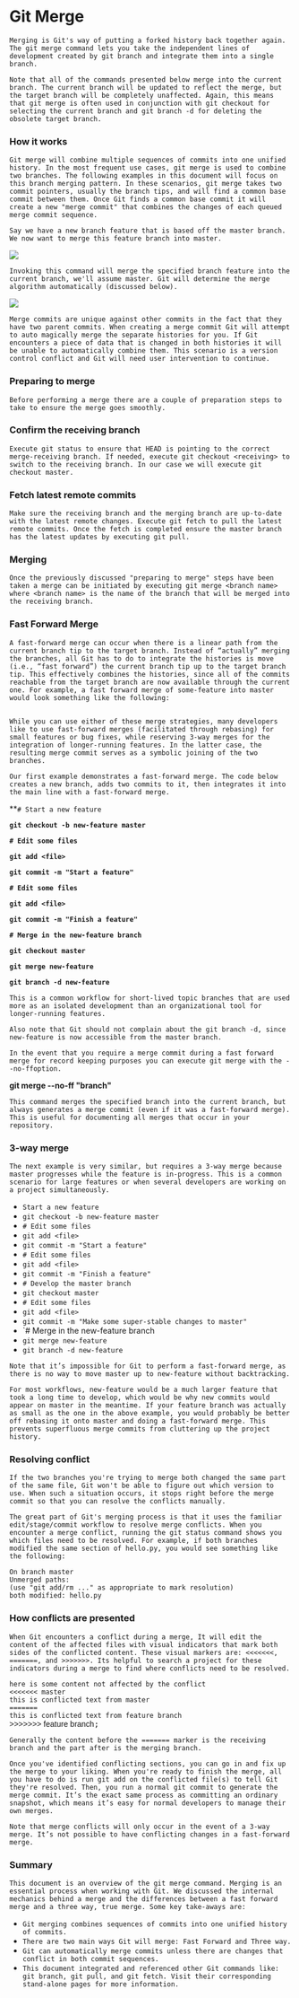 # Git Merge
 
 `Merging is Git's way of putting a forked history back together again. The git merge command lets you take the independent lines of development created by git branch and integrate them into a single branch.`

`Note that all of the commands presented below merge into the current branch. The current branch will be updated to reflect the merge, but the target branch will be completely unaffected. Again, this means that git merge is often used in conjunction with git checkout for selecting the current branch and git branch -d for deleting the obsolete target branch.`

### How it works

`Git merge will combine multiple sequences of commits into one unified history. In the most frequent use cases, git merge is used to combine two branches. The following examples in this document will focus on this branch merging pattern. In these scenarios, git merge takes two commit pointers, usually the branch tips, and will find a common base commit between them. Once Git finds a common base commit it will create a new "merge commit" that combines the changes of each queued merge commit sequence.`

`Say we have a new branch feature that is based off the master branch. We now want to merge this feature branch into master.`

<img src="https://wac-cdn.atlassian.com/dam/jcr:86eba9ec-9391-45ea-800a-948cec1f2ed7/Branch-2.png?cdnVersion=1118"/>

`Invoking this command will merge the specified branch feature into the current branch, we'll assume master. Git will determine the merge algorithm automatically (discussed below).`

<img src="https://wac-cdn.atlassian.com/dam/jcr:83323200-3c57-4c29-9b7e-e67e98745427/Branch-1.png?cdnVersion=1118"/>

`Merge commits are unique against other commits in the fact that they have two parent commits. When creating a merge commit Git will attempt to auto magically merge the separate histories for you. If Git encounters a piece of data that is changed in both histories it will be unable to automatically combine them. This scenario is a version control conflict and Git will need user intervention to continue. `

### Preparing to merge

`Before performing a merge there are a couple of preparation steps to take to ensure the merge goes smoothly.`

### Confirm the receiving branch

`Execute git status to ensure that HEAD is pointing to the correct merge-receiving branch. If needed, execute git checkout <receiving> to switch to the receiving branch. In our case we will execute git checkout master.`

### Fetch latest remote commits

`Make sure the receiving branch and the merging branch are up-to-date with the latest remote changes. Execute git fetch to pull the latest remote commits. Once the fetch is completed ensure the master branch has the latest updates by executing git pull.`

### Merging

`Once the previously discussed "preparing to merge" steps have been taken a merge can be initiated by executing git merge <branch name> where <branch name> is the name of the branch that will be merged into the receiving branch.`

### Fast Forward Merge

`A fast-forward merge can occur when there is a linear path from the current branch tip to the target branch. Instead of “actually” merging the branches, all Git has to do to integrate the histories is move (i.e., “fast forward”) the current branch tip up to the target branch tip. This effectively combines the histories, since all of the commits reachable from the target branch are now available through the current one. For example, a fast forward merge of some-feature into master would look something like the following:`

<img src="https://wac-cdn.atlassian.com/dam/jcr:b87df050-2a3a-4f17-bb80-43c5217b4947/07%20(1).svg?cdnVersion=1118" loading="lazy" alt="">

`While you can use either of these merge strategies, many developers like to use fast-forward merges (facilitated through rebasing) for small features or bug fixes, while reserving 3-way merges for the integration of longer-running features. In the latter case, the resulting merge commit serves as a symbolic joining of the two branches.`

`Our first example demonstrates a fast-forward merge. The code below creates a new branch, adds two commits to it, then integrates it into the main line with a fast-forward merge.`

**`# Start a new feature`

**`git checkout -b new-feature master`**

**`# Edit some files`**

**`git add <file>`**

**`git commit -m "Start a feature"`**

**`# Edit some files`**

**`git add <file>`**

**`git commit -m "Finish a feature"`**

**`# Merge in the new-feature branch`**

**`git checkout master`**

**`git merge new-feature`**

**`git branch -d new-feature`**

`This is a common workflow for short-lived topic branches that are used more as an isolated development than an organizational tool for longer-running features.`

`Also note that Git should not complain about the git branch -d, since new-feature is now accessible from the master branch.`

`In the event that you require a merge commit during a fast forward merge for record keeping purposes you can execute git merge with the --no-ffoption.`

**git merge --no-ff "branch"**

`This command merges the specified branch into the current branch, but always generates a merge commit (even if it was a fast-forward merge). This is useful for documenting all merges that occur in your repository.`

### 3-way merge

`The next example is very similar, but requires a 3-way merge because master progresses while the feature is in-progress. This is a common scenario for large features or when several developers are working on a project simultaneously.`

- `Start a new feature`
- `git checkout -b new-feature master`
- `# Edit some files`
- `git add <file>`
- `git commit -m "Start a feature"`
- `# Edit some files`
- `git add <file>`
- `git commit -m "Finish a feature"`
- `# Develop the master branch`
- `git checkout master`
- `# Edit some files`
- `git add <file>`
- `git commit -m "Make some super-stable changes to master"`
- `# Merge in the new-feature branch
- `git merge new-feature`
- `git branch -d new-feature`

`Note that it’s impossible for Git to perform a fast-forward merge, as there is no way to move master up to new-feature without backtracking.`

`For most workflows, new-feature would be a much larger feature that took a long time to develop, which would be why new commits would appear on master in the meantime. If your feature branch was actually as small as the one in the above example, you would probably be better off rebasing it onto master and doing a fast-forward merge. This prevents superfluous merge commits from cluttering up the project history.`

### Resolving conflict
`If the two branches you're trying to merge both changed the same part of the same file, Git won't be able to figure out which version to use. When such a situation occurs, it stops right before the merge commit so that you can resolve the conflicts manually.`

`The great part of Git's merging process is that it uses the familiar edit/stage/commit workflow to resolve merge conflicts. When you encounter a merge conflict, running the git status command shows you which files need to be resolved. For example, if both branches modified the same section of hello.py, you would see something like the following:`

<pre><code class="hljs vim">On branch master
Unmerged path<span class="hljs-variable">s:</span>
(use <span class="hljs-string">"git add/rm ..."</span> <span class="hljs-keyword">as</span> appropriate <span class="hljs-keyword">to</span> <span class="hljs-keyword">mark</span> resolution)
both modified: hello.<span class="hljs-keyword">py</span>
</code></pre>

### How conflicts are presented

`When Git encounters a conflict during a merge, It will edit the content of the affected files with visual indicators that mark both sides of the conflicted content. These visual markers are: <<<<<<<, =======, and >>>>>>>. Its helpful to search a project for these indicators during a merge to find where conflicts need to be resolved.`
<pre><code class="hljs applescript">here <span class="hljs-keyword">is</span> <span class="hljs-keyword">some</span> content <span class="hljs-keyword">not</span> affected <span class="hljs-keyword">by</span> <span class="hljs-keyword">the</span> conflict
&lt;&lt;&lt;&lt;&lt;&lt;&lt; master
this <span class="hljs-keyword">is</span> conflicted <span class="hljs-built_in">text</span> <span class="hljs-keyword">from</span> master
=======
this <span class="hljs-keyword">is</span> conflicted <span class="hljs-built_in">text</span> <span class="hljs-keyword">from</span> feature branch
</code><span style="font-family: sans-serif, Arial, Verdana, &quot;Trebuchet MS&quot;;">&gt;&gt;&gt;&gt;&gt;&gt;&gt; feature branch</span>;</pre>

`Generally the content before the ======= marker is the receiving branch and the part after is the merging branch.`

`Once you've identified conflicting sections, you can go in and fix up the merge to your liking. When you're ready to finish the merge, all you have to do is run git add on the conflicted file(s) to tell Git they're resolved. Then, you run a normal git commit to generate the merge commit. It’s the exact same process as committing an ordinary snapshot, which means it’s easy for normal developers to manage their own merges.`

`Note that merge conflicts will only occur in the event of a 3-way merge. It’s not possible to have conflicting changes in a fast-forward merge. `

### Summary
`This document is an overview of the git merge command. Merging is an essential process when working with Git. We discussed the internal mechanics behind a merge and the differences between a fast forward merge and a three way, true merge. Some key take-aways are:`
 

- `Git merging combines sequences of commits into one unified history of commits.`
- `There are two main ways Git will merge: Fast Forward and Three way.`
- `Git can automatically merge commits unless there are changes that conflict in both commit sequences.`
- `This document integrated and referenced other Git commands like: git branch, git pull, and git fetch. Visit their corresponding stand-alone pages for more information. `
